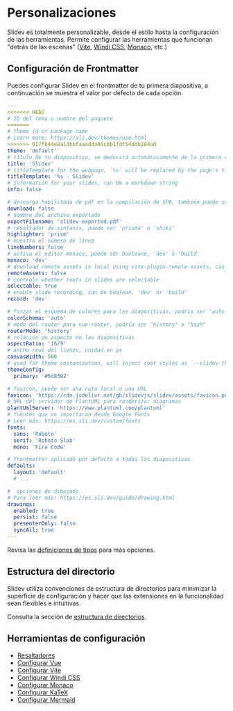 # Personalizaciones

Slidev es totalmente personalizable, desde el estilo hasta la configuración de las herramientas. Permite configurar las herramientas que funcionan "detrás de las escenas" ([Vite](/custom/config-vite), [Windi CSS](/custom/config-windicss), [Monaco](/custom/config-monaco), etc.)

## Configuración de Frontmatter

Puedes configurar Slidev en el frontmatter de tu primera diapositiva, a continuación se muestra el valor por defecto de cada opción.

```yaml
---
<<<<<<< HEAD
# ID del tema o nombre del paquete
=======
# theme id or package name
# Learn more: https://sli.dev/themes/use.html
>>>>>>> 017f644e8a13bbfaaadda40c0b1fdf54ddb284a0
theme: 'default'
# título de tu diapositiva, se deducirá automáticamente de la primera cabecera si no se especifica
title: 'Slidev'
# titleTemplate for the webpage, `%s` will be replaced by the page's title
titleTemplate: '%s - Slidev'
# information for your slides, can be a markdown string
info: false

# descarga habilitada de pdf en la compilación de SPA, también puede ser una url personalizada
download: false
# nombre del archivo exportado
exportFilename: 'slidev-exported.pdf'
# resaltador de sintaxis, puede ser 'prisma' o 'shiki'
highlighter: 'prism'
# muestra el número de línea
lineNumbers: false
# activa el editor monaco, puede ser booleano, 'dev' o 'build'
monaco: 'dev'
# download remote assets in local using vite-plugin-remote-assets, can be boolean, 'dev' or 'build'
remoteAssets: false
# controls whether texts in slides are selectable
selectable: true
# enable slide recording, can be boolean, 'dev' or 'build'
record: 'dev'

# forzar el esquema de colores para las diapositivas, podría ser 'auto', 'light', o 'dark'
colorSchema: 'auto'
# modo del router para vue-router, podría ser "history" o "hash"
routerMode: 'history'
# relación de aspecto de las diapositivas
aspectRatio: '16/9'
# ancho real del lienzo, unidad en px
canvasWidth: 980
# used for theme customization, will inject root styles as `--slidev-theme-x` for attribute `x`
themeConfig:
  primary: '#5d8392'

# favicon, puede ser una ruta local o una URL
favicon: 'https://cdn.jsdelivr.net/gh/slidevjs/slidev/assets/favicon.png'
# URL del servidor de PlantUML para renderizar diagramas
plantUmlServer: 'https://www.plantuml.com/plantuml'
# fuentes que se importarán desde Google Fonts
# Leer más: https://es.sli.dev/custom/fonts
fonts:
  sans: 'Roboto'
  serif: 'Roboto Slab'
  mono: 'Fira Code'

# frontmatter aplicado por defecto a todas las diapositivas
defaults:
  layout: 'default'
  # ...

#  opciones de dibujado
# Para leer más: https://es.sli.dev/guide/drawing.html
drawings:
  enabled: true
  persist: false
  presenterOnly: false
  syncAll: true
---
```

Revisa las [definiciones de tipos](https://github.com/slidevjs/slidev/blob/main/packages/types/src/types.ts#L29) para más opciones.

## Estructura del directorio

Slidev utiliza convenciones de estructura de directorios para minimizar la superficie de configuración y hacer que las extensiones en la funcionalidad sean flexibles e intuitivas.

Consulta la sección de [estructura de directorios](/custom/directory-structure).

## Herramientas de configuración

- [Resaltadores](/custom/highlighters)
- [Configurar Vue](/custom/config-vue)
- [Configurar Vite](/custom/config-vite)
- [Configurar Windi CSS](/custom/config-windicss)
- [Configurar Monaco](/custom/config-monaco)
- [Configurar KaTeX](/custom/config-katex)
- [Configurar Mermaid](/custom/config-mermaid)
